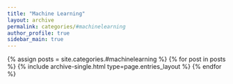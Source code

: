 ```yaml
---
title: "Machine Learning"
layout: archive
permalink: categories/#machinelearning
author_profile: true
sidebar_main: true
---
```



{% assign posts = site.categories.#machinelearning %}
{% for post in posts %} {% include archive-single.html type=page.entries_layout %} {% endfor %}
